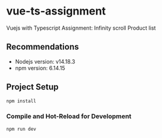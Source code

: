 # vue-ts-assignment

Vuejs with Typescript Assignment: Infinity scroll Product list

## Recommendations

- Nodejs version: v14.18.3
- npm version: 6.14.15

## Project Setup

```sh
npm install
```

### Compile and Hot-Reload for Development

```sh
npm run dev
```
